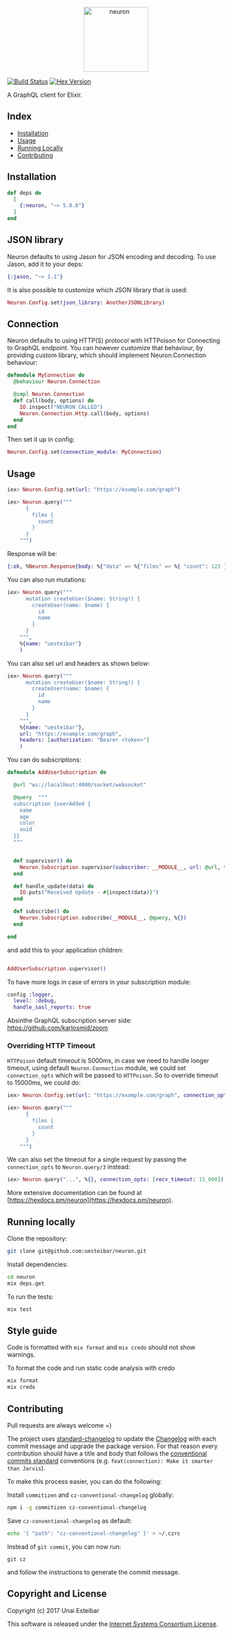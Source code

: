 <p align="center"><img src="assets/horizontal.png" alt="neuron" height="150px"></p>

[![Build Status](https://travis-ci.org/uesteibar/neuron.svg?branch=master)](https://travis-ci.org/uesteibar/neuron)
[![Hex Version](https://img.shields.io/hexpm/v/neuron.svg)](https://hex.pm/packages/neuron)

A GraphQL client for Elixir.

## Index

- [Installation](#installation)
- [Usage](#usage)
- [Running Locally](#running-locally)
- [Contributing](#contributing)

## Installation

```elixir
def deps do
  [
    {:neuron, "~> 5.0.0"}
  ]
end
```

## JSON library

Neuron defaults to using Jason for JSON encoding and decoding. To use Jason, add it to your deps:

```elixir
{:jason, "~> 1.1"}
```

It is also possible to customize which JSON library that is used:

```elixir
Neuron.Config.set(json_library: AnotherJSONLibrary)
```

## Connection

Neuron defaults to using HTTP(S) protocol with HTTPoison for Connecting to GraphQL endpoint. You can however customize that behaviour, by providing custom library, which should implement Neuron.Connection behaviour:

```elixir
defmodule MyConnection do
  @behaviour Neuron.Connection

  @impl Neuron.Connection
  def call(body, options) do
    IO.inspect("NEURON CALLED")
    Neuron.Connection.Http.call(body, options)
  end
end
```

Then set it up in config:

```elixir
Neuron.Config.set(connection_module: MyConnection)
```

## Usage

```elixir
iex> Neuron.Config.set(url: "https://example.com/graph")

iex> Neuron.query("""
      {
        films {
          count
        }
      }
    """)
```

Response will be:

```elixir
{:ok, %Neuron.Response{body: %{"data" => %{"films" => %{ "count": 123 }}}, status_code: 200, headers: []}}
```

You can also run mutations:

```elixir
iex> Neuron.query("""
      mutation createUser($name: String!) {
        createUser(name: $name) {
          id
          name
        }
      }
    """,
    %{name: "uesteibar"}
    )
```

You can also set url and headers as shown below:

```elixir
iex> Neuron.query("""
      mutation createUser($name: String!) {
        createUser(name: $name) {
          id
          name
        }
      }
    """,
    %{name: "uesteibar"},
    url: "https://example.com/graph",
    headers: [authorization: "Bearer <token>"]
    )
```

You can do subscriptions:

```elixir
defmodule AddUserSubscription do

  @url "ws://localhost:4000/socket/websocket"

  @query  """
  subscription {userAdded {
    name
    age
    color
    uuid
  }}
  """


  def supervisor() do
    Neuron.Subscription.supervisor(subscriber: __MODULE__, url: @url, token: "")
  end

  def handle_update(data) do
    IO.puts("Received Update - #{inspect(data)}")
  end

  def subscribe() do
    Neuron.Subscription.subscribe(__MODULE__, @query, %{})
  end

end

```

and add this to your application children:

```elixir

AddUserSubscription.supervisor()

```
To have more logs in case of errors in your subscription module:

```elixir
config :logger,
  level: :debug,
  handle_sasl_reports: true
```

Absinthe GraphQL subscription server side: https://github.com/karlosmid/zoom

### Overriding HTTP Timeout
`HTTPoison` default timeout is 5000ms, in case we need to handle longer timeout, using default `Neuron.Connection` module, we could set `connection_opts` which will be passed to `HTTPoison`. So to override timeout to 15000ms, we could do:

```elixir
iex> Neuron.Config.set(url: "https://example.com/graph", connection_opts: [recv_timeout: 15_000])

iex> Neuron.query("""
      {
        films {
          count
        }
      }
    """)
```

We can also set the timeout for a single request by passing the `connection_opts` to `Neuron.query/3` instead:

```elixir
iex> Neuron.query("...", %{}, connection_opts: [recv_timeout: 15_000])
```

More extensive documentation can be found at [https://hexdocs.pm/neuron](https://hexdocs.pm/neuron).

## Running locally

Clone the repository:

```bash
git clone git@github.com:uesteibar/neuron.git
```

Install dependencies:

```bash
cd neuron
mix deps.get
```

To run the tests:

```bash
mix test
```

## Style guide

Code is formatted with `mix format` and `mix credo` should not show warnings.

To format the code and run static code analysis with credo

```elixir
mix format
mix credo
```

## Contributing

Pull requests are always welcome =)

The project uses [standard-changelog](https://github.com/conventional-changelog/conventional-changelog) to update the [Changelog](https://github.com/uesteibar/neuron/blob/master/CHANGELOG.md) with each commit message and upgrade the package version.
For that reason every contribution should have a title and body that follows the [conventional commits standard](https://conventionalcommits.org/) conventions (e.g. `feat(connection): Make it smarter than Jarvis`).

To make this process easier, you can do the following:

Install `commitizen` and `cz-conventional-changelog` globally:

```bash
npm i -g commitizen cz-conventional-changelog
```

Save `cz-conventional-changelog` as default:

```bash
echo '{ "path": "cz-conventional-changelog" }' > ~/.czrc
```

Instead of `git commit`, you can now run:

```
git cz
```

and follow the instructions to generate the commit message.

## Copyright and License

Copyright (c) 2017 Unai Esteibar

This software is released under the [Internet Systems Consortium License](./LICENSE.md).
